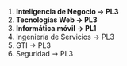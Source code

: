 1. **Inteligencia de Negocio → PL3**
2. **Tecnologías Web → PL3**
3. **Informática móvil → PL1**
4. Ingeniería de  Servicios → PL3
5. GTI → PL3
6. Seguridad → PL3